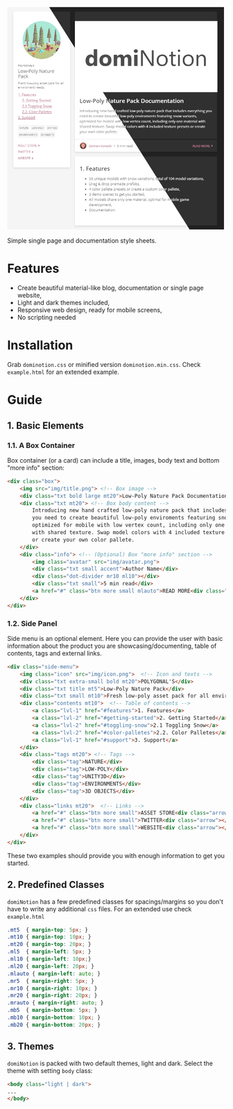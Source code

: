 <img src="dominotion.png"  width="500"/>

Simple single page and documentation style sheets.

# Features

- Create beautiful material-like blog, documentation or single page website,
- Light and dark themes included,
- Responsive web design, ready for mobile screens,
- No scripting needed

# Installation

Grab `dominotion.css` or minified version `dominotion.min.css`. Check `example.html` for an extended example.

# Guide

## 1. Basic Elements

### 1.1. A Box Container

Box container (or a card) can include a title, images, body text and bottom "more info" section:

```html
<div class="box">
    <img src="img/title.png"> <!-- Box image -->
    <div class="txt bold large mt20">Low-Poly Nature Pack Documentation</div> <!-- Box title -->
    <div class="txt mt20"> <!-- Box body content -->
        Introducing new hand crafted low-poly nature pack that includes everything 
        you need to create beautiful low-poly enviroments featuring snow variants, 
        optimized for mobile with low vertex count, including only one material 
        with shared texture. Swap model colors with 4 included texture presets 
        or create your own color pallete.
    </div>
    <div class="info"> <!-- (Optional) Box "more info" section -->
        <img class="avatar" src="img/avatar.png">
        <div class="txt small accent">Author Name</div>
        <div class="dot-divider mr10 ml10"></div>
        <div class="txt small">5 min read</div>
        <a href="#" class="btn more small mlauto">READ MORE<div class="arrow"></div></a>
    </div>
</div>
```

### 1.2. Side Panel

Side menu is an optional element. Here you can provide the user with basic information about the product you are showcasing/documenting, table of contents, tags and external links.

```html
<div class="side-menu">
    <img class="icon" src="img/icon.png">  <!-- Icon and texts -->
    <div class="txt extra-small bold mt20">POLYGONAL'S</div>
    <div class="txt title mt5">Low-Poly Nature Pack</div>
    <div class="txt small mt10">Fresh low-poly asset pack for all enviroment needs.</div>
    <div class="contents mt10">  <!-- Table of contents -->
        <a class="lvl-1" href="#features">1. Features</a> 
        <a class="lvl-2" href="#getting-started">2. Getting Started</a> 
        <a class="lvl-2" href="#toggling-snow">2.1 Toggling Snow</a> 
        <a class="lvl-2" href="#color-palletes">2.2. Color Palletes</a>
        <a class="lvl-1" href="#support">3. Support</a>
    </div>
    <div class="tags mt20"> <!-- Tags -->
        <div class="tag">NATURE</div>
        <div class="tag">LOW-POLY</div>
        <div class="tag">UNITY3D</div>
        <div class="tag">ENVIRONMENTS</div>
        <div class="tag">3D OBJECTS</div>
    </div>
    <div class="links mt20">  <!-- Links -->
        <a href="#" class="btn more small">ASSET STORE<div class="arrow"></div></a>
        <a href="#" class="btn more small">TWITTER<div class="arrow"></div></a>
        <a href="#" class="btn more small">WEBSITE<div class="arrow"></div></a>
    </div>
</div>
```

These two examples should provide you with enough information to get you started.

## 2. Predefined Classes

`domiNotion` has a few predefined classes for spacings/margins so you don't have to write any additional `css` files. For an extended use check `example.html`

```css
.mt5  { margin-top: 5px; }
.mt10 { margin-top: 10px; }
.mt20 { margin-top: 20px; }
.ml5  { margin-left: 5px; }
.ml10 { margin-left: 10px;}
.ml20 { margin-left: 20px; }
.mlauto { margin-left: auto; }
.mr5  { margin-right: 5px; }
.mr10 { margin-right: 10px; }
.mr20 { margin-right: 20px; }
.mrauto { margin-right: auto; }
.mb5  { margin-bottom: 5px; }
.mb10 { margin-bottom: 10px; }
.mb20 { margin-bottom: 20px; }
```

## 3. Themes

`domiNotion` is packed with two default themes, light and dark. Select the theme with setting `body` class:

```html
<body class="light | dark">
...
</body>
```